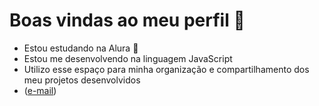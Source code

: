 #    Boas vindas ao meu perfil 💙
- Estou estudando na Alura 🙂
- Estou me desenvolvendo na linguagem JavaScript
- Utilizo esse espaço para minha organização e compartilhamento dos meu projetos desenvolvidos
- ([e-mail](jecika.silva@escola.pr.gov.br))
